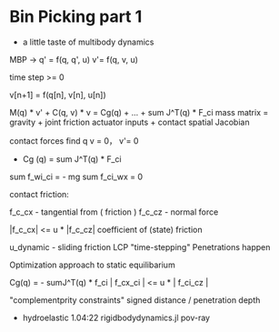 # Bin Picking part 1

- a little taste of multibody dynamics

MBP -> 
q' = f(q, q', u) 
v'= f(q, v, u)

time step >= 0

v[n+1] = f(q[n], v[n], u[n])

M(q) * v' + C(q, v) * v = Cg(q) + ... + sum J^T(q) * F_ci
mass matrix             = gravity + joint friction actuator inputs + contact spatial Jacobian

contact forces 
find q v = 0， v'= 0
- Cg (q) = sum J^T(q) * F_ci

sum f_wi_ci = - mg
sum f_ci_wx = 0

contact friction:

f_c_cx - tangential from ( friction )
f_c_cz - normal force

|f_c_cx| <= u * |f_c_cz| 
coefficient of (state) friction

u_dynamic - sliding friction
LCP "time-stepping"
Penetrations happen

Optimization approach to static equilibarium

Cg(q) = - sumJ^T(q) * f_ci
| f_cx_ci | <= u * | f_ci_cz |

"complementprity constraints"
signed distance / penetration depth

- hydroelastic
1.04:22
rigidbodydynamics.jl
pov-ray